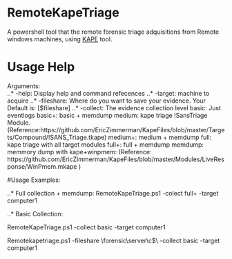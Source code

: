 # RemoteKapeTriage
A powershell tool that the remote forensic triage adquisitions from Remote windows machines, using [KAPE](https://www.kroll.com/en/insights/publications/cyber/kroll-artifact-parser-extractor-kape) tool.


# Usage Help
  <dt>Arguments:</dt>
  ..* -help: Display help and command refecences
  ..* -target: machine to acquire
  ..* -fileshare: Where do you want to save your evidence. Your Default is: [$fileshare]
  ..* -collect: The evidence collection level 
    basic: Just eventlogs
    basic+: basic + memdump
    medium: kape triage !SansTriage Module. (Reference:https://github.com/EricZimmerman/KapeFiles/blob/master/Targets/Compound/!SANS_Triage.tkape)
    medium+: medium + memdump
    full: kape triage with all target modules
    full+: full + memdump
    memdump: memmory dump with kape+winpmem: (Reference: https://github.com/EricZimmerman/KapeFiles/blob/master/Modules/LiveResponse/WinPmem.mkape )
    
  #Usage Examples:

  ..* Full collection + memdump:
  RemoteKapeTriage.ps1 -colect full+ -target computer1
  
  ..* Basic Collection:
  
  RemoteKapeTriage.ps1 -collect basic -target computer1
  
  Remotekapetriage.ps1 -fileshare \\forensic\server\c$\ -collect basic -target computer1
